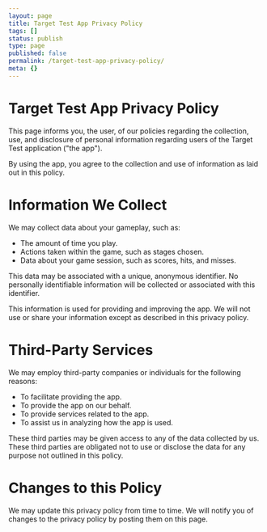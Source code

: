 ```yaml
---
layout: page
title: Target Test App Privacy Policy
tags: []
status: publish
type: page
published: false
permalink: /target-test-app-privacy-policy/
meta: {}
---
```


# Target Test App Privacy Policy

This page informs you, the user, of our policies regarding the collection, use, and disclosure of personal information regarding users of the Target Test application ("the app").

By using the app, you agree to the collection and use of information as laid out in this policy.

# Information We Collect

We may collect data about your gameplay, such as:

- The amount of time you play.
- Actions taken within the game, such as stages chosen.
- Data about your game session, such as scores, hits, and misses.

This data may be associated with a unique, anonymous identifier. No personally identifiable information will be collected or associated with this identifier.

This information is used for providing and improving the app. We will not use or share your information except as described in this privacy policy.

# Third-Party Services

We may employ third-party companies or individuals for the following reasons:

- To facilitate providing the app.
- To provide the app on our behalf.
- To provide services related to the app.
- To assist us in analyzing how the app is used.

These third parties may be given access to any of the data collected by us. These third parties are obligated not to use or disclose the data for any purpose not outlined in this policy.

# Changes to this Policy

We may update this privacy policy from time to time. We will notify you of changes to the privacy policy by posting them on this page.
